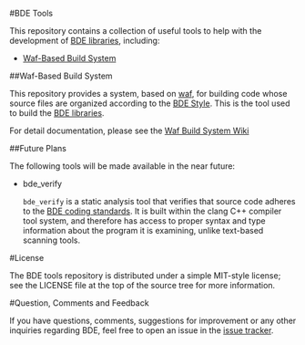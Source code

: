 #BDE Tools

This repository contains a collection of useful tools to help with the
development of [BDE libraries](https://github.com/bloomberg/bde),
including:

* [Waf-Based Build System](http://github.com/bloomberg/bde-tools/wiki/Waf-Build)

##Waf-Based Build System

This repository provides a system, based on
[waf](https://code.google.com/p/waf/), for building code whose source files are
organized according to the
[BDE Style](https://github.com/bloomberg/bde-tools/wiki/BDE-Style-Repository).
This is the tool used to build the
[BDE libraries](https://github.com/bloomberg/bde).

For detail documentation, please see the
[Waf Build System Wiki](http://github.com/bloomberg/bde-tools/wiki/Waf-Build)

##Future Plans

The following tools will be made available in the near future:

* bde_verify

  `bde_verify` is a static analysis tool that verifies that source code adheres
  to the
  [BDE coding standards](https://github.com/bloomberg/bde/wiki/Introduction-to-BDE-Coding-Standards).
  It is built within the clang C++ compiler tool system, and therefore has
  access to proper syntax and type information about the program it is
  examining, unlike text-based scanning tools.

#License

The BDE tools repository is distributed under a simple MIT-style license; see the
LICENSE file at the top of the source tree for more information.

#Question, Comments and Feedback

If you have questions, comments, suggestions for improvement or any other
inquiries regarding BDE, feel free to open an issue in the
[issue tracker](https://github.com/bloomberg/bde-tools/issues).
